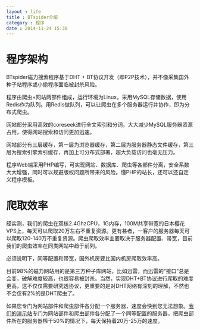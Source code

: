 ```yaml
---
layout : life
title : BTspider介绍
category : 程序
date : 2014-11-24 15:30
---
```


# 程序架构
BTspider磁力搜索程序基于DHT + BT协议开发（即P2P技术），并不像采集国外种子站程序或小偷程序面临被封杀风险。

程序由爬虫+网站两部件组成，运行环境为Linux，采用MySQL存储数据，使用Redis作为队列。用Redis做队列，可以让爬虫在多个服务器运行并协作，即为分布式爬虫。

网站部分采用高效的coreseek进行全文索引和分词，大大减少MySQL服务器资源占用，使得网站搜索和访问更加迅速。

网站部分有三层缓存，第一层为浏览器缓存，第二层为服务器静态文件缓存，第三层为搜索引擎索引缓存，再加上可分布式部署，超大负载访问也毫无压力。

程序Web端采用PHP编写，可实现网站、数据库、爬虫等各部件分离，安全系数大大增强，同时可以规避版权问题所带来的风险。懂PHP的站长，还可以还自定义程序模板。

# 爬取效率
经实测，我们的爬虫在双核2.4GhzCPU，1G内存，100M共享带宽的日本樱花VPS上，每天可以爬取20万左右不重复资源。更有甚者，一客户的服务器每天可以爬取120-140万不重复资源。爬虫爬取效率主要取决于服务器配置、带宽，目前我们的爬虫效率在同类网站中趋于前列。

必须说明下，同等配置和带宽，国外机房要比国内机房爬取效率高。

目前98%的磁力网站用的是第三方种子库网站，比如迅雷，而迅雷的“接口”总是会变，破解难度较高，也很容易被封杀。当然，实现DHT+BT协议进行爬取的难度更高，这不仅仅需要研究透协议，更重要的是对DHT网络有深刻的理解，不然也不会仅有2%的是DHT爬虫了。

如果您专门为网站部件和爬虫部件各分配一个服务器，速度会快到您无法想象。[我们的演示站](http://demo.btspider.net)专门为网站部件和爬虫部件各分配了一个同等配置的服务器，把爬虫部件所在的服务器榨干50%的情况下，每天保持着20万-25万的速度。